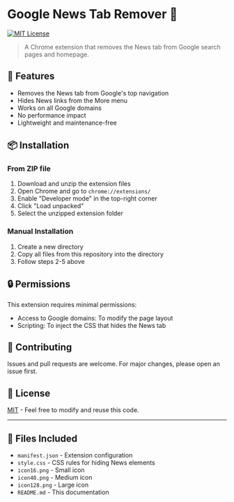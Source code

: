 # Google News Tab Remover 🚫

[![MIT License](https://img.shields.io/badge/License-MIT-green.svg)](https://choosealicense.com/licenses/mit/)

> A Chrome extension that removes the News tab from Google search pages and homepage.

## 🎯 Features

* Removes the News tab from Google's top navigation
* Hides News links from the More menu
* Works on all Google domains
* No performance impact
* Lightweight and maintenance-free

## 📦 Installation

### From ZIP file
1. Download and unzip the extension files
2. Open Chrome and go to `chrome://extensions/`
3. Enable "Developer mode" in the top-right corner
4. Click "Load unpacked"
5. Select the unzipped extension folder

### Manual Installation
1. Create a new directory
2. Copy all files from this repository into the directory
3. Follow steps 2-5 above

## 🔒 Permissions

This extension requires minimal permissions:
* Access to Google domains: To modify the page layout
* Scripting: To inject the CSS that hides the News tab

## 🤝 Contributing

Issues and pull requests are welcome. For major changes, please open an issue first.

## 📄 License

[MIT](https://choosealicense.com/licenses/mit/) - Feel free to modify and reuse this code.

---

## 📁 Files Included
* `manifest.json` - Extension configuration
* `style.css` - CSS rules for hiding News elements
* `icon16.png` - Small icon
* `icon48.png` - Medium icon
* `icon128.png` - Large icon
* `README.md` - This documentation